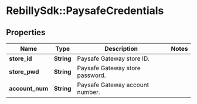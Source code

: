 # RebillySdk::PaysafeCredentials

## Properties
Name | Type | Description | Notes
------------ | ------------- | ------------- | -------------
**store_id** | **String** | Paysafe Gateway store ID. | 
**store_pwd** | **String** | Paysafe Gateway store password. | 
**account_num** | **String** | Paysafe Gateway account number. | 

